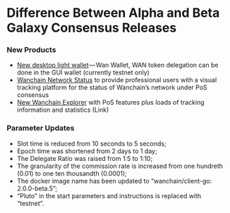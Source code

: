 # Difference Between Alpha and Beta Galaxy Consensus Releases

### New Products

* [New desktop light wallet](https://github.com/wanchain/wan-wallet-desktop/releases) — Wan Wallet, WAN token delegation can be done in the GUI wallet (currently testnet only)
* [Wanchain Network Status](https://wanstats.net/) to provide professional users with a visual tracking platform for the status of Wanchain’s network under PoS consensus 
* [New Wanchain Explorer](http://testnet.wanscan.org/) with PoS features plus loads of tracking information and statistics (Link)

### Parameter Updates

* Slot time is reduced from 10 seconds to 5 seconds;
* Epoch time was shortened from 2 days to 1 day;
* The Delegate Ratio was raised from 1:5 to 1:10;
* The granularity of the commission rate is increased from one hundreth (0.01) to one ten thousandth (0.0001);
* The docker image name has been updated to “wanchain/client-go: 2.0.0-beta.5”;
* “Pluto” in the start parameters and instructions is replaced with “testnet”.